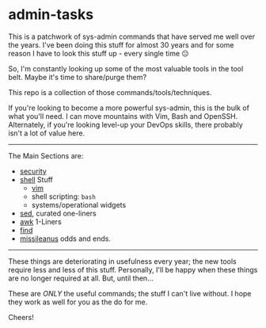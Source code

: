 # admin-tasks

This is a patchwork of sys-admin commands that have served me well over the years. I've been doing this stuff for almost 30 years and for some reason I have to look this stuff up - every single time :expressionless:

So, I'm constantly looking up some of the most valuable tools in the tool belt. Maybe it's time to share/purge them?

This repo is a collection of those commands/tools/techniques.

If you're looking to become a more powerful sys-admin, this is the bulk of what you'll need. I can move mountains with Vim, Bash and OpenSSH. Alternately, if you're looking level-up your DevOps skills, there probably isn't a lot of value here.

---

The Main Sections are:
* [security]
* [shell] Stuff
  * [vim]
  * shell scripting: `bash`
  * systems/operational widgets
* [sed], curated one-liners
* [awk] 1-Liners
* [find]
* [missileanus] odds and ends.

---

These things are deteriorating in usefulness every year; the new tools require less and less of this stuff. Personally, I'll be happy when these things are no longer required at all. But, until then...

These are _ONLY_ the useful commands; the stuff I can't live without. I hope they work as well for you as the do for me.

Cheers!

[security]:https://github.com/todd-dsm/admin-tasks/blob/main/docs/security.md
[shell]:https://github.com/todd-dsm/admin-tasks/blob/main/docs/shell.md
[vim]:https://github.com/todd-dsm/admin-tasks/blob/main/docs/vim.md
[sed]:https://github.com/todd-dsm/admin-tasks/blob/main/docs/sed.md
[awk]:https://github.com/todd-dsm/admin-tasks/blob/main/docs/awk.md
[find]:https://github.com/todd-dsm/admin-tasks/blob/main/docs/find.md
[missileanus]:https://github.com/todd-dsm/admin-tasks/blob/main/docs/missileanus.md
